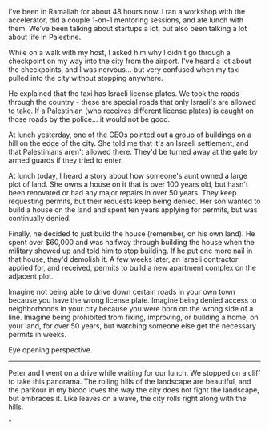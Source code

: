 I've been in Ramallah for about 48 hours now. I ran a workshop with the accelerator, did a couple 1-on-1 mentoring sessions, and ate lunch with them. We've been talking about startups a lot, but also been talking a lot about life in Palestine.

While on a walk with my host, I asked him why I didn't go through a checkpoint on my way into the city from the airport. I've heard a lot about the checkpoints, and I was nervous... but very confused when my taxi pulled into the city without stopping anywhere.

He explained that the taxi has Israeli license plates. We took the roads through the country - these are special roads that only Israeli's are allowed to take. If a Palestinian (who receives different license plates) is caught on those roads by the police... it would not be good.

At lunch yesterday, one of the CEOs pointed out a group of buildings on a hill on the edge of the city. She told me that it's an Israeli settlement, and that Palestinians aren't allowed there. They'd be turned away at the gate by armed guards if they tried to enter.

At lunch today, I heard a story about how someone's aunt owned a large plot of land. She owns a house on it that is over 100 years old, but hasn't been renovated or had any major repairs in over 50 years. They keep requesting permits, but their requests keep being denied. Her son wanted to build a house on the land and spent ten years applying for permits, but was continually denied.

Finally, he decided to just build the house (remember, on his own land). He spent over $60,000 and was halfway through building the house when the military showed up and told him to stop building. If he put one more nail in that house, they'd demolish it. A few weeks later, an Israeli contractor applied for, and received, permits to build a new apartment complex on the adjacent plot.

Imagine not being able to drive down certain roads in your own town because you have the wrong license plate. Imagine being denied access to neighborhoods in your city because you were born on the wrong side of a line. Imagine being prohibited from fixing, improving, or building a home, on your land, for over 50 years, but watching someone else get the necessary permits in weeks.

Eye opening perspective.

***

Peter and I went on a drive while waiting for our lunch. We stopped on a cliff to take this panorama. The rolling hills of the landscape are beautiful, and the parkour in my blood loves the way the city does not fight the landscape, but embraces it. Like leaves on a wave, the city rolls right along with the hills.

"